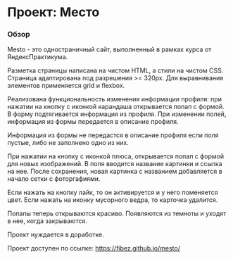 # Проект: Место

### Обзор

Mesto - это одностраничный сайт, выполненный в рамках курса от ЯндексПрактикума.

Разметка страницы написана на чистом HTML, а стили на чистом CSS. Страница адаптирована под разрешения >= 320px.
Для выравнивания элементов применяется grid и flexbox.

Реализована функциональность изменения информации профиля: при нажатии на кнопку с иконкой карандаша открывается попап с формой. В форму подтягивается информация из профиля. При изменении полей, информация из формы передается в описание профиля.

Информация из формы не передастся в описание профиля если поля пустые, либо не заполнено одно из них.

При нажатии на кнопку с иконкой плюса, открывается попап с формой для новых изображений. В поля вводится название картинки и ссылка на нее. После сохранения, новая картинка с названием добавляется в начало сетки с фоторгафиями.

Если нажать на кнопку лайк, то он активируется и у него поменяется цвет. Если нажать на иконку мусорного ведра, то карточка удалится.

Попапы теперь открываются красиво. Появляются из темноты и уходят в нее, когда закрываются.

Проект нуждается в доработке.

Проект доступен по ссылке: https://fibez.github.io/mesto/
